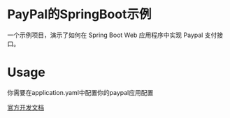 PayPal的SpringBoot示例
=========================================

一个示例项目，演示了如何在 Spring Boot Web 应用程序中实现 Paypal 支付接口。

Usage
=====
你需要在application.yaml中配置你的paypal应用配置

[官方开发文档](https://developer.paypal.com/docs/api)